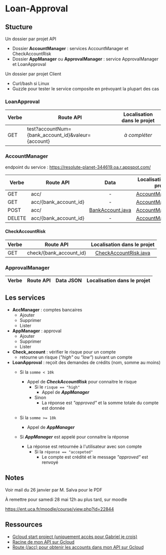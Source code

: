 # Loan-Approval

## Stucture

Un dossier par projet API
 - Dossier **AccountManager** : services AccountManager et CheckAccountRisk
 - Dossier **AppManager** ou **ApprovalManager** : service ApprovalManager et LoanApproval

Un dossier par projet Client
 - Curl/bash si Linux
 - Guzzle pour tester le service composite en prévoyant la plupart des cas

### LoanApproval

| Verbe | Route API | Localisation dans le projet |
| --- | --- | :---: |
| GET | test?accountNum={bank_account_id}&valeur={account} | *à compléter* |

### AccountManager

endpoint du service : https://resolute-planet-344619.oa.r.appspot.com/

| Verbe | Route API | Data | Localisation dans le projet |
| --- | --- | :---: | :---: |
| GET | acc/ | - | [AccountManager.java](https://github.com/Amiralgaby/Loan-Approval/blob/main/account-manager/src/main/java/gabriel/AccountManager/controllers/AccManager.java#L22) |
| GET | acc/{bank_account_id} | - | [AccountManager.java](https://github.com/Amiralgaby/Loan-Approval/blob/bc8f7ffc4130a2cb703f761117031b9aa76d6372/account-manager/src/main/java/gabriel/AccountManager/controllers/AccManager.java#L94) |
| POST | acc/ | [BankAccount.java](account-manager/src/main/java/gabriel/AccountManager/model/BankAccount.java) | [AccountManager.java](https://github.com/Amiralgaby/Loan-Approval/blob/bc8f7ffc4130a2cb703f761117031b9aa76d6372/account-manager/src/main/java/gabriel/AccountManager/controllers/AccManager.java#L35) |
| DELETE | acc/{bank_account_id} | - | [AccountManager.java](https://github.com/Amiralgaby/Loan-Approval/blob/bc8f7ffc4130a2cb703f761117031b9aa76d6372/account-manager/src/main/java/gabriel/AccountManager/controllers/AccManager.java#L69)

#### CheckAccountRisk

| Verbe | Route API | Localisation dans le projet |
| --- | --- | :---: |
| GET | check/{bank_account_id} | [CheckAccountRisk.java](account-manager/src/main/java/gabriel/AccountManager/controllers/CheckAccountRisk.java) |

### ApprovalManager

| Verbe | Route API | Data JSON | Localisation dans le projet |
| --- | --- | --- | :---: |

## Les services
 - **AccManager** : comptes bancaires 
	 - Ajouter
	 - Supprimer
	 - Lister
  - **AppManager** : approval
	 - Ajouter
	 - Supprimer
	 - Lister
- **Check_account** : vérifier le risque pour un compte 
	 - retourne un risque (*"high"* ou  *"low"*) suivant un compte
- **LoanApproval** : reçoit des demandes de crédits (nom, somme  au moins)
	 - Si la `somme < 10k` 
		 - Appel de ***CheckAccountRisk*** pour connaitre le risque
			 - Si le `risque == "high"`
				 - Appel de ***AppManager***
			 - Sinon
				 - La réponse est *"approved"* et la somme totale du compte est donnée 
	 -  Si la `somme >= 10k`
		 - Appel de ***AppManager***

	 - Si ***AppManager*** est appelé pour connaitre la réponse
		 - La réponse est retournée à l'utilisateur avec son compte
			 - Si la `réponse == "accepeted"`
				 - Le compte est crédité et le message *"approved"* est renvoyé

## Notes

Voir mail du 26 janvier par M. Salva pour le PDF

À remettre pour samedi 28 mai 12h au plus tard, sur moodle 

 https://ent.uca.fr/moodle/course/view.php?id=22844


## Ressources

 - [Gcloud start project (uniquement accès pour Gabriel je crois)](https://console.cloud.google.com/appengine/start?project=resolute-planet-344619)
 - [Racine de mon API sur Gcloud](https://resolute-planet-344619.oa.r.appspot.com/)
 - [Route (/acc) pour obtenir les accounts dans mon API sur Gcloud](https://resolute-planet-344619.oa.r.appspot.com/acc)
